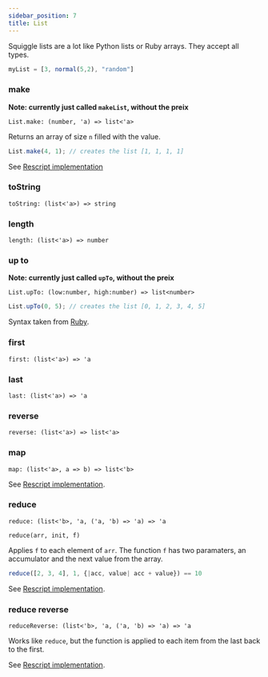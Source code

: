 ```yaml
---
sidebar_position: 7
title: List
---
```


Squiggle lists are a lot like Python lists or Ruby arrays. They accept all types.

```javascript
myList = [3, normal(5,2), "random"]
```

### make

**Note: currently just called ``makeList``, without the preix**

```
List.make: (number, 'a) => list<'a>
```

Returns an array of size `n` filled with the value.

```js
List.make(4, 1); // creates the list [1, 1, 1, 1]
```

See [Rescript implementation](https://rescript-lang.org/docs/manual/latest/api/belt/array#make)

### toString

```
toString: (list<'a>) => string
```

### length

```
length: (list<'a>) => number
```

### up to

**Note: currently just called ``upTo``, without the preix**

```
List.upTo: (low:number, high:number) => list<number>
```

```js
List.upTo(0, 5); // creates the list [0, 1, 2, 3, 4, 5]
```

Syntax taken from [Ruby](https://apidock.com/ruby/v2_5_5/Integer/upto).

### first

```
first: (list<'a>) => 'a
```

### last

```
last: (list<'a>) => 'a
```

### reverse

```
reverse: (list<'a>) => list<'a>
```

### map

```
map: (list<'a>, a => b) => list<'b>
```

See [Rescript implementation](https://rescript-lang.org/docs/manual/latest/api/belt/array#map).

### reduce

```
reduce: (list<'b>, 'a, ('a, 'b) => 'a) => 'a
```

`reduce(arr, init, f)`

Applies `f` to each element of `arr`. The function `f` has two paramaters, an accumulator and the next value from the array.

```js
reduce([2, 3, 4], 1, {|acc, value| acc + value}) == 10
```

See [Rescript implementation](https://rescript-lang.org/docs/manual/latest/api/belt/array#reduce).

### reduce reverse

```
reduceReverse: (list<'b>, 'a, ('a, 'b) => 'a) => 'a
```

Works like `reduce`, but the function is applied to each item from the last back to the first.

See [Rescript implementation](https://rescript-lang.org/docs/manual/latest/api/belt/array#reducereverse).
